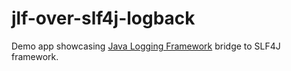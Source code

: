 # jlf-over-slf4j-logback

Demo app showcasing [Java Logging Framework](https://en.wikipedia.org/wiki/Java_logging_framework)
bridge to SLF4J framework.
